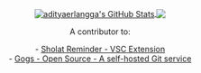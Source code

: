 

<!--   <p align="center">
  <a href="https://www.linkedin.com/in/adityaerlanggawibowo/">
    <img src="https://img.shields.io/badge/Aditya%20Erlangga%20Wibowo-blue?style=for-the-badge&logo=Linkedin&logoColor=00AEFF&labelColor=black&color=black">
  </a>
  <a href="mailto:adityaerlangga2003@gmail.com">
    <img src="https://img.shields.io/badge/adityaerlangga2003@gmail.com-0078D4?style=for-the-badge&logo=Microsoft-Outlook&logoColor=00AEFF&labelColor=black&color=black">
  </a>
</p> -->

<p align="center">
<a href="https://awesome-github-stats.azurewebsites.net/index.html??cardType=level&theme=chartreuse-dark&preferLogin=false">
  <img align="center"  alt="adityaerlangga's GitHub Stats" src="https://awesome-github-stats.azurewebsites.net/user-stats/adityaerlangga?cardType=level&theme=chartreuse-dark&preferLogin=false" />
</a>
<a href="https://github.com/adityaerlangga">
  <img align="center" src="https://github-readme-stats.vercel.app/api/top-langs/?username=adityaerlangga&layout=compact&theme=chartreuse-dark&langs_count=8" />
</a>
</p>

<div align="center">
  <p>A contributor to:</p>
  <div> - <a href="https://github.com/adityaputra11/sholat-reminder" target="_blank">Sholat Reminder - VSC Extension</a></div> 
  <div> - <a href="https://github.com/gogs/gogs" target="_blank">Gogs - Open Source - A self-hosted Git service</a></div>
</div>
